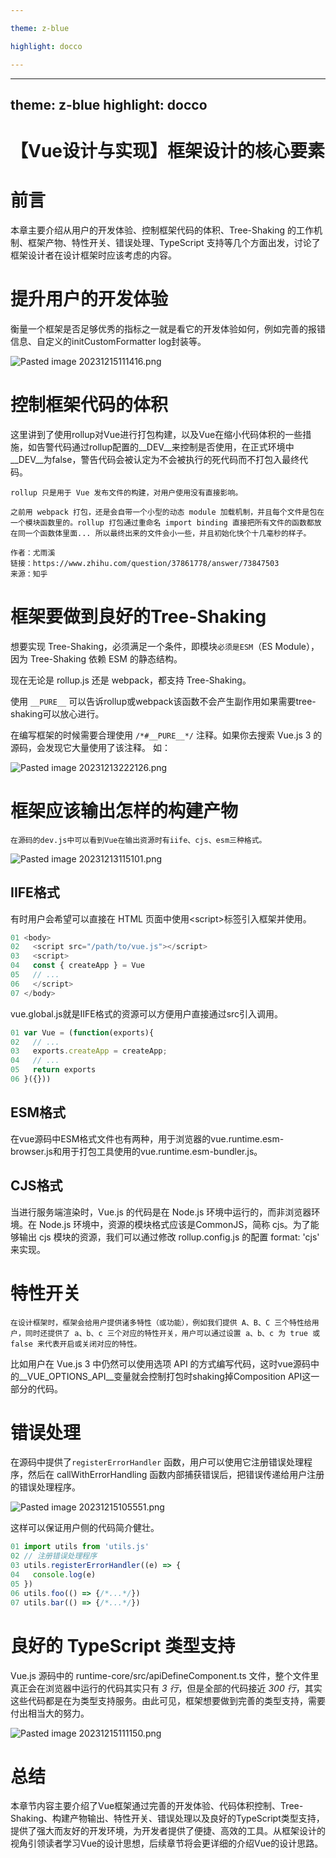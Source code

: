 ```yaml
---

theme: z-blue

highlight: docco

---
```

---
theme: z-blue
highlight: docco
---
# 【Vue设计与实现】框架设计的核心要素

# 前言

本章主要介绍从用户的开发体验、控制框架代码的体积、Tree-Shaking 的工作机制、框架产物、特性开关、错误处理、TypeScript 支持等几个方面出发，讨论了框架设计者在设计框架时应该考虑的内容。

# 提升用户的开发体验

衡量一个框架是否足够优秀的指标之一就是看它的开发体验如何，例如完善的报错信息、自定义的initCustomFormatter log封装等。

![Pasted image 20231215111416.png](https://p3-juejin.byteimg.com/tos-cn-i-k3u1fbpfcp/52e605e21c9d4787ba8c5b04dc6d684d~tplv-k3u1fbpfcp-jj-mark:0:0:0:0:q75.image#?w=886&h=515&s=28066&e=webp&b=202020)

# 控制框架代码的体积

这里讲到了使用rollup对Vue进行打包构建，以及Vue在缩小代码体积的一些措施，如告警代码通过rollup配置的__DEV__来控制是否使用，在正式环境中__DEV__为false，警告代码会被认定为不会被执行的死代码而不打包入最终代码。

```
rollup 只是用于 Vue 发布文件的构建，对用户使用没有直接影响。

之前用 webpack 打包，还是会自带一个小型的动态 module 加载机制，并且每个文件是包在一个模块函数里的。rollup 打包通过重命名 import binding 直接把所有文件的函数都放在同一个函数体里面... 所以最终出来的文件会小一些，并且初始化快个十几毫秒的样子。
  
作者：尤雨溪  
链接：https://www.zhihu.com/question/37861778/answer/73847503  
来源：知乎  
```

# 框架要做到良好的Tree-Shaking

想要实现 Tree-Shaking，必须满足一个条件，即模块`必须是ESM`（ES Module），因为 Tree-Shaking 依赖 ESM 的静态结构。

现在无论是 rollup.js 还是 webpack，都支持 Tree-Shaking。

使用 `__PURE__` 可以告诉rollup或webpack该函数不会产生副作用如果需要tree-shaking可以放心进行。

在编写框架的时候需要合理使用 `/*#__PURE__*/` 注释。如果你去搜索 Vue.js 3 的源码，会发现它大量使用了该注释。 如：

![Pasted image 20231213222126.png](https://p3-juejin.byteimg.com/tos-cn-i-k3u1fbpfcp/857d47d24d374b8b8af72562e7b28be7~tplv-k3u1fbpfcp-jj-mark:0:0:0:0:q75.image#?w=1216&h=422&s=42456&e=webp&b=20201f)

# 框架应该输出怎样的构建产物

```
在源码的dev.js中可以看到Vue在输出资源时有iife、cjs、esm三种格式。
```

![Pasted image 20231213115101.png](https://p3-juejin.byteimg.com/tos-cn-i-k3u1fbpfcp/b9225e749a7e4db1b02a78e47861121a~tplv-k3u1fbpfcp-jj-mark:0:0:0:0:q75.image#?w=495&h=367&s=16478&e=webp&b=201f1f)

## IIFE格式

有时用户会希望可以直接在 HTML 页面中使用\<script>标签引入框架并使用。

```JavaScript
01 <body>
02   <script src="/path/to/vue.js"></script>
03   <script>
04   const { createApp } = Vue
05   // ...
06   </script>
07 </body>
```

vue.global.js就是IIFE格式的资源可以方便用户直接通过src引入调用。

```JavaScript
01 var Vue = (function(exports){
02   // ...
03   exports.createApp = createApp;
04   // ...
05   return exports
06 }({}))
```

## ESM格式

在vue源码中ESM格式文件也有两种，用于浏览器的vue.runtime.esm-browser.js和用于打包工具使用的vue.runtime.esm-bundler.js。

## CJS格式

当进行服务端渲染时，Vue.js 的代码是在 Node.js 环境中运行的，而非浏览器环境。在 Node.js 环境中，资源的模块格式应该是CommonJS，简称 cjs。为了能够输出 cjs 模块的资源，我们可以通过修改 rollup.config.js 的配置 format: 'cjs' 来实现。

# 特性开关

```
在设计框架时，框架会给用户提供诸多特性（或功能），例如我们提供 A、B、C 三个特性给用户，同时还提供了 a、b、c 三个对应的特性开关，用户可以通过设置 a、b、c 为 true 或false 来代表开启或关闭对应的特性。
```

比如用户在 Vue.js 3 中仍然可以使用选项 API 的方式编写代码，这时vue源码中的__VUE_OPTIONS_API__变量就会控制打包时shaking掉Composition API这一部分的代码。

# 错误处理

在源码中提供了`registerErrorHandler` 函数，用户可以使用它注册错误处理程序，然后在 callWithErrorHandling 函数内部捕获错误后，把错误传递给用户注册的错误处理程序。

![Pasted image 20231215105551.png](https://p3-juejin.byteimg.com/tos-cn-i-k3u1fbpfcp/fe5ba71ea65542b28a9587a9ac3c3933~tplv-k3u1fbpfcp-jj-mark:0:0:0:0:q75.image#?w=593&h=179&s=9550&e=webp&b=20201f)

这样可以保证用户侧的代码简介健壮。

```JavaScript
01 import utils from 'utils.js'
02 // 注册错误处理程序
03 utils.registerErrorHandler((e) => {
04   console.log(e)
05 })
06 utils.foo(() => {/*...*/})
07 utils.bar(() => {/*...*/})
```

# 良好的 TypeScript 类型支持

Vue.js 源码中的 runtime-core/src/apiDefineComponent.ts 文件，整个文件里真正会在浏览器中运行的代码其实只有 *3 行*，但是全部的代码接近 *300 行*，其实这些代码都是在为类型支持服务。由此可见，框架想要做到完善的类型支持，需要付出相当大的努力。

![Pasted image 20231215111150.png](https://p3-juejin.byteimg.com/tos-cn-i-k3u1fbpfcp/9753e5d77ad64c6d989c2b1ed285e228~tplv-k3u1fbpfcp-jj-mark:0:0:0:0:q75.image#?w=703&h=282&s=19350&e=webp&b=201f1f)

# 总结

本章节内容主要介绍了Vue框架通过完善的开发体验、代码体积控制、Tree-Shaking、构建产物输出、特性开关、错误处理以及良好的TypeScript类型支持，提供了强大而友好的开发环境，为开发者提供了便捷、高效的工具。从框架设计的视角引领读者学习Vue的设计思想，后续章节将会更详细的介绍Vue的设计思路。
